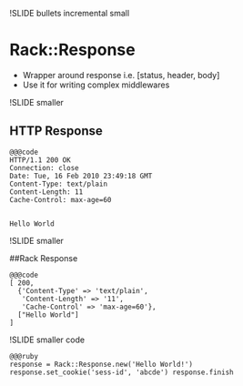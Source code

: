 !SLIDE bullets incremental small

# Rack::Response
* Wrapper around response i.e. [status, header, body]
* Use it for writing complex middlewares

!SLIDE smaller

## HTTP Response



    @@@code
    HTTP/1.1 200 OK 
    Connection: close 
    Date: Tue, 16 Feb 2010 23:49:18 GMT 
    Content‐Type: text/plain 
    Content‐Length: 11 
    Cache‐Control: max‐age=60


    Hello World
    
!SLIDE smaller

##Rack Response

    @@@code
    [ 200, 
      {'Content‐Type' => 'text/plain',    
       'Content‐Length' => '11',    
       'Cache‐Control' => 'max‐age=60'},   
      ["Hello World"] 
    ]

!SLIDE smaller code

    @@@ruby
    response = Rack::Response.new('Hello World!') response.set_cookie('sess-id', 'abcde') response.finish